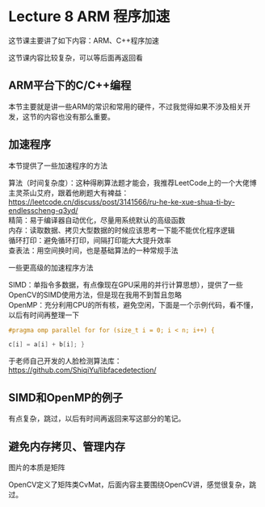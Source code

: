 # Lecture 8 ARM 程序加速
这节课主要讲了如下内容：ARM、C++程序加速

这节课内容比较复杂，可以等后面再返回看

## ARM平台下的C/C++编程
本节主要就是讲一些ARM的常识和常用的硬件，不过我觉得如果不涉及相关开发，这节的内容也没有那么重要。

## 加速程序
本节提供了一些加速程序的方法

算法（时间复杂度）：这种得刷算法题才能会，我推荐LeetCode上的一个大佬博主灵茶山艾府，跟着他刷题大有裨益：https://leetcode.cn/discuss/post/3141566/ru-he-ke-xue-shua-ti-by-endlesscheng-q3yd/  
精简：易于编译器自动优化，尽量用系统默认的高级函数  
内存：读取数据、拷贝大型数据的时候应该思考一下能不能优化程序逻辑  
循环打印：避免循环打印，间隔打印能大大提升效率  
查表法：用空间换时间，也是基础算法的一种常规手法

一些更高级的加速程序方法  

SIMD：单指令多数据，有点像现在GPU采用的并行计算思想），提供了一些OpenCV的SIMD使用方法，但是现在我用不到暂且忽略  
OpenMP：充分利用CPU的所有核，避免空闲，下面是一个示例代码，看不懂，以后有时间再整理一下
```CPP
#pragma omp parallel for for (size_t i = 0; i < n; i++) {

c[i] = a[i] + b[i]; }
```

于老师自己开发的人脸检测算法库：https://github.com/ShiqiYu/libfacedetection/

## SIMD和OpenMP的例子
有点复杂，跳过，以后有时间再返回来写这部分的笔记。

## 避免内存拷贝、管理内存
图片的本质是矩阵

OpenCV定义了矩阵类CvMat，后面内容主要围绕OpenCV讲，感觉很复杂，跳过。